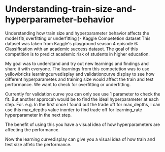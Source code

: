 # Understanding-train-size-and-hyperparameter-behavior
Understanding how train size and hyperparameter behavior affects the model fit( overfitting or underfitting )- Kaggle Competetion dataset
This dataset was taken from Kaggle's playground season 4 episode 6: Classification with an academic success dataset. The goal of this competition is to predict academic risk of students in higher education.


My goal was to understand and try out new learnings and findings and share it with everyone. The learnings from this competetion was to use yellowbricks learningcurvedisplay and validationcurve display to see how different hyperparametes and training size would affect the train and test performance. We want to check for overfitting or underfitting. 


Currently for validation curve you can only see use 1 parameter to check the fit. But another approcah would be to find the ideal hyperparameter at each step. For. e.g. In the first once I found out the trade off for max_depths, I can use this max_depths value inorder to find trade off for learning_rate hyperparameter in the next step. 


The benefit of using this you have a visual idea of how hyperparameters are affecting the performance.

Now the learning curvedisplay can give you a visual idea of how train and test size affetc the performance.

